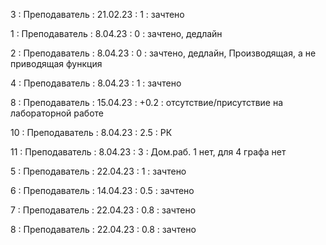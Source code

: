3 : Преподаватель : 21.02.23 : 1 : зачтено

1 : Преподаватель : 8.04.23 : 0 : зачтено, дедлайн

2 : Преподаватель : 8.04.23 : 0 : зачтено, дедлайн, Производящая, а не приводящая функция

4 : Преподаватель : 8.04.23 : 1 : зачтено

8 : Преподаватель : 15.04.23 : +0.2 : отсутствие/присутствие на лабораторной работе

10 : Преподаватель : 8.04.23 : 2.5 : РК

11 : Преподаватель : 8.04.23 : 3 : Дом.раб. 1 нет, для 4 графа нет

5 : Преподаватель : 22.04.23 : 1 : зачтено

6 : Преподаватель : 14.04.23 : 0.5 : зачтено

7 : Преподаватель : 22.04.23 : 0.8 : зачтено

8 : Преподаватель : 22.04.23 : 0.8 : зачтено
